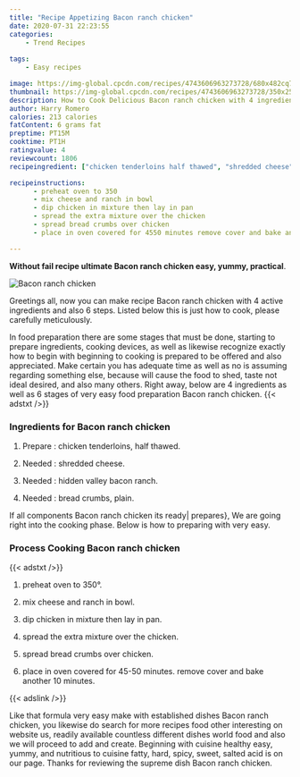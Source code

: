 ```yaml
---
title: "Recipe Appetizing Bacon ranch chicken"
date: 2020-07-31 22:23:55
categories:
    - Trend Recipes
    
tags:
    - Easy recipes

image: https://img-global.cpcdn.com/recipes/4743606963273728/680x482cq70/bacon-ranch-chicken-recipe-main-photo.jpg
thumbnail: https://img-global.cpcdn.com/recipes/4743606963273728/350x250cq70/bacon-ranch-chicken-recipe-main-photo.jpg
description: How to Cook Delicious Bacon ranch chicken with 4 ingredients and 6 stages of easy cooking.
author: Harry Romero
calories: 213 calories
fatContent: 6 grams fat
preptime: PT15M
cooktime: PT1H
ratingvalue: 4
reviewcount: 1806
recipeingredient: ["chicken tenderloins half thawed", "shredded cheese", "hidden valley bacon ranch", "bread crumbs plain"]

recipeinstructions: 
      - preheat oven to 350 
      - mix cheese and ranch in bowl 
      - dip chicken in mixture then lay in pan 
      - spread the extra mixture over the chicken 
      - spread bread crumbs over chicken 
      - place in oven covered for 4550 minutes remove cover and bake another 10 minutes

---
```




**Without fail recipe ultimate Bacon ranch chicken easy, yummy, practical**. 


![Bacon ranch chicken](https://img-global.cpcdn.com/recipes/4743606963273728/680x482cq70/bacon-ranch-chicken-recipe-main-photo.jpg "Bacon ranch chicken")




Greetings all, now you can make recipe Bacon ranch chicken with 4 active ingredients and also 6 steps. Listed below this is just how to cook, please carefully meticulously.

In food preparation there are some stages that must be done, starting to prepare ingredients, cooking devices, as well as likewise recognize exactly how to begin with beginning to cooking is prepared to be offered and also appreciated. Make certain you has adequate time as well as no is assuming regarding something else, because will cause the food to shed, taste not ideal desired, and also many others. Right away, below are 4 ingredients as well as 6 stages of very easy food preparation Bacon ranch chicken.
{{< adstxt />}}

### Ingredients for Bacon ranch chicken


1. Prepare  : chicken tenderloins, half thawed.

1. Needed  : shredded cheese.

1. Needed  : hidden valley bacon ranch.

1. Needed  : bread crumbs, plain.



If all components Bacon ranch chicken its ready| prepares}, We are going right into the cooking phase. Below is how to preparing with very easy.

### Process Cooking Bacon ranch chicken

{{< adstxt />}}


1. preheat oven to 350°.



1. mix cheese and ranch in bowl.



1. dip chicken in mixture then lay in pan.



1. spread the extra mixture over the chicken.



1. spread bread crumbs over chicken.



1. place in oven covered for 45-50 minutes. remove cover and bake another 10 minutes.





{{< adslink />}}

Like that formula very easy make with established dishes Bacon ranch chicken, you likewise do search for more recipes food other interesting on website us, readily available countless different dishes world food and also we will proceed to add and create. Beginning with cuisine healthy easy, yummy, and nutritious to cuisine fatty, hard, spicy, sweet, salted acid is on our page. Thanks for reviewing the supreme dish Bacon ranch chicken.
